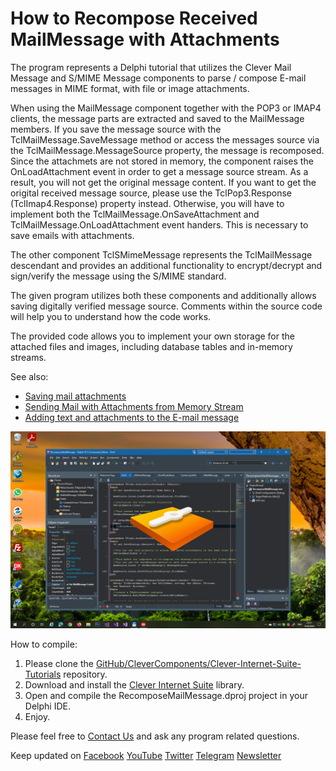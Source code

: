 # How to Recompose Received MailMessage with Attachments

The program represents a Delphi tutorial that utilizes the Clever Mail Message and S/MIME Message components to parse / compose E-mail messages in MIME format, with file or image attachments.   

When using the MailMessage component together with the POP3 or IMAP4 clients, the message parts are extracted and saved to the MailMessage members.
If you save the message source with the TclMailMessage.SaveMessage method or access the messages source via the TclMailMessage.MessageSource property, the message is recomposed.
Since the attachmets are not stored in memory, the component raises the OnLoadAttachment event in order to get a message source stream.
As a result, you will not get the original message content. If you want to get the origital received message source, please use the TclPop3.Response (TclImap4.Response) property instead.
Otherwise, you will have to implement both the TclMailMessage.OnSaveAttachment and TclMailMessage.OnLoadAttachment event handers.
This is necessary to save emails with attachments.   

The other component TclSMimeMessage represents the TclMailMessage descendant and provides an additional functionality to encrypt/decrypt and sign/verify the message using the S/MIME standard.   

The given program utilizes both these components and additionally allows saving digitally verified message source. Comments within the source code will help you to understand how the code works.   

The provided code allows you to implement your own storage for the attached files and images, including database tables and in-memory streams.   

See also:   
* [Saving mail attachments](https://www.clevercomponents.com/portal/kb/a33/saving-mail-attachments.aspx)
* [Sending Mail with Attachments from Memory Stream](https://www.clevercomponents.com/portal/kb/a121/sending-mail-with-attachments-from-memory-stream.aspx)
* [Adding text and attachments to the E-mail message](https://www.clevercomponents.com/portal/kb/a124/adding-text-and-attachments-to-the-e-mail-message.aspx)

![Screenshot](recompose-mail-message.jpg)

How to compile:   
1. Please clone the [GitHub/CleverComponents/Clever-Internet-Suite-Tutorials](https://github.com/CleverComponents/Clever-Internet-Suite-Tutorials) repository.
2. Download and install the [Clever Internet Suite](https://www.clevercomponents.com/downloads/inetsuite/suitedownload.asp) library.
3. Open and compile the RecomposeMailMessage.dproj project in your Delphi IDE.
4. Enjoy.

Please feel free to [Contact Us](https://www.clevercomponents.com/support/) and ask any program related questions.   

Keep updated on [Facebook](http://www.facebook.com/clevercomponents)   [YouTube](https://www.youtube.com/channel/UC9Si4WNQVSeXQMjdEJ8j1fg)   [Twitter](https://twitter.com/CleverComponent)   [Telegram](https://t.me/clevercomponents)   [Newsletter](https://www.clevercomponents.com/home/maillist.asp)   
